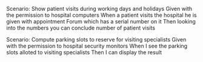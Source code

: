 Scenario: Show patient visits during working days and holidays
 Given with the permission to  hospital computers
  When a patient visits the hospital he is given with appointment Forum which has a serial number on it
  Then looking into the numbers you can conclude number of patient visits 


Scenario: Compute parking slots to reserve for visiting specialists
  Given with the permission to hospital security monitors
  When I see the parking slots alloted to visiting specialists
  Then I can display the result

